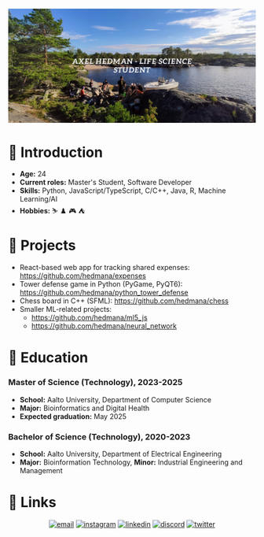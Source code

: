 ![plot](./images/djuphamn.png)


# :wave: Introduction  

- **Age:** 24
- **Current roles:** Master's Student, Software Developer
- **Skills:** Python, JavaScript/TypeScript, C/C++, Java, R, Machine Learning/AI
- **Hobbies:** :skier: :chess_pawn: :video_game: :tent:

# :construction: Projects
- React-based web app for tracking shared expenses: https://github.com/hedmana/expenses
- Tower defense game in Python (PyGame, PyQT6): https://github.com/hedmana/python_tower_defense
- Chess board in C++ (SFML): https://github.com/hedmana/chess
- Smaller ML-related projects: 
  - https://github.com/hedmana/ml5_js
  - https://github.com/hedmana/neural_network

# :school: Education

### Master of Science (Technology), 2023-2025
- **School:** Aalto University, Department of Computer Science
- **Major:** Bioinformatics and Digital Health
- **Expected graduation:** May 2025

### Bachelor of Science (Technology), 2020-2023
- **School:** Aalto University, Department of Electrical Engineering
- **Major:** Bioinformation Technology, **Minor:** Industrial Engineering and Management


# :link: Links

<p align="center">
  <a href="mailto:axelhedman00@gmail.com"><img src="https://img.icons8.com/color/96/000000/gmail.png" alt="email"/></a>
  <a href="https://www.instagram.com/hedman.axel/"><img src="https://img.icons8.com/color/96/000000/instagram-new.png" alt="instagram"/></a>
  <a href="https://www.linkedin.com/in/axel7/"><img src="https://img.icons8.com/color/96/000000/linkedin.png" alt="linkedin"/></a>
  <a href="https://discord.com/users/knappenh#7896"><img src="https://img.icons8.com/color/96/000000/discord-logo.png" alt="discord"/></a>
  <a href="https://twitter.com/knappen_h"><img src="https://img.icons8.com/color/96/000000/twitterx.png" alt="twitter"/></a>
</p>
